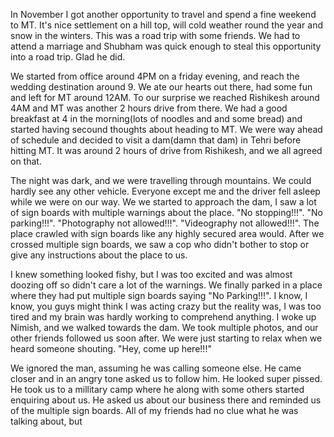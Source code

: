 In November I got another opportunity to travel and spend a fine weekend to MT.
It's nice settlement on a hill top, will cold weather round the year and snow in
the winters. This was a road trip with some friends. We had to attend a marriage
and Shubham was quick enough to steal this opportunity into a road trip. Glad he
did. 

We started from office around 4PM on a friday evening, and reach the wedding
destination around 9. We ate our hearts out there, had some fun and left for MT
around 12AM. To our surprise we reached Rishikesh around 4AM and MT was another
2 hours drive from there. We had a good breakfast at 4 in the morning(lots of
noodles and and some bread) and started having secound thoughts about heading to
MT. We were way ahead of schedule and decided to visit a dam(damn that dam) in
Tehri before hitting MT. It was around 2 hours of drive from Rishikesh, and we
all agreed on that.

The night was dark, and we were travelling through mountains. We could hardly
see any other vehicle. Everyone except me and the driver fell asleep while we
were on our way. We we started to approach the dam, I saw a lot of sign boards
with multiple warnings about the place. "No stopping!!!". "No parking!!!".
"Photography not allowed!!!". "Videography not allowed!!!". The place crawled
with sign boards like any highly secured area would. After we crossed multiple
sign boards, we saw a cop who didn't bother to stop or give any instructions
about the place to us.

I knew something looked fishy, but I was too excited and was almost doozing off so
didn't care a lot of the warnings. We finally parked in a place where they had
put multiple sign boards saying "No Parking!!!". I know, I know, you guys might
think I was acting crazy but the reality was, I was too tired and my brain was
hardly working to comprehend anything. I woke up Nimish, and we walked towards
the dam. We took multiple photos, and our other friends followed us soon after.
We were just starting to relax when we heard someone shouting. "Hey, come up
here!!!"


We ignored the man, assuming he was calling someone else. He came closer and in
an angry tone asked us to follow him. He looked super pissed. He took us to a
millitary camp where he along with some others started enquiring about us. He
asked us about our business there and reminded us of the multiple sign boards.
All of my friends had no clue what he was talking about, but